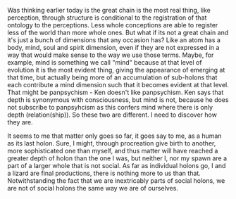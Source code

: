 Was thinking earlier today is the great chain is the most real thing, like perception, through structure is conditional to the registration of that ontology to the perceptions. Less whole conceptions are able to register less of the world than more whole ones. But what if its not a great chain and it's just a bunch of dimensions that any occasion has? Like an atom has a body, mind, soul and spirit dimension, even if they are not expressed in a way that would make sense to the way we use those terms.
Maybe, for example, mind is something we call "mind" because at that level of evolution it is the most evident thing, giving the appearance of emerging at that time, but actually being more of an accumulation of sub-holons that each contribute a mind dimension such that it becomes evident at that level. That might be panpsychism - Ken doesn't like panpsychism.
Ken says that depth is synonymous with consciousness, but mind is not, because he does not subscribe to panpsyhcism as this confers mind where there is only depth (relation(ship)). So these two are different. I need to discover how they are.

It seems to me that matter only goes so far, it goes say to me, as a human as its last holon. Sure, I might, through procreation give birth to another, more sophisticated one than myself, and thus matter will have reached a greater depth of holon than the one I was, but neither I, nor my spawn are a part of a larger whole that is not social. As far as individual holons go, I and a lizard are final productions, there is nothing more to us than that. Notwithstanding the fact that we are inextricably parts of social holons, we are not of social holons the same way we are of ourselves.